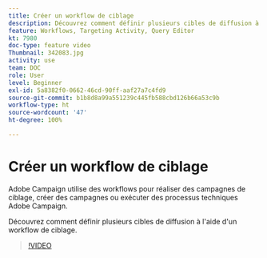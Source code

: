 ```yaml
---
title: Créer un workflow de ciblage
description: Découvrez comment définir plusieurs cibles de diffusion à l'aide d'un workflow de ciblage.
feature: Workflows, Targeting Activity, Query Editor
kt: 7980
doc-type: feature video
Thumbnail: 342083.jpg
activity: use
team: DOC
role: User
level: Beginner
exl-id: 5a8382f0-0662-46cd-90ff-aaf27a7c4fd9
source-git-commit: b1b8d8a99a551239c445fb588cbd126b66a53c9b
workflow-type: ht
source-wordcount: '47'
ht-degree: 100%

---
```



# Créer un workflow de ciblage

Adobe Campaign utilise des workflows pour réaliser des campagnes de ciblage, créer des campagnes ou exécuter des processus techniques Adobe Campaign.

Découvrez comment définir plusieurs cibles de diffusion à l&#39;aide d&#39;un workflow de ciblage.

>[!VIDEO](https://video.tv.adobe.com/v/342083?quality=12&learn=on)
